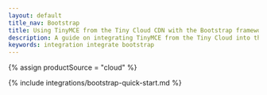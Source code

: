 ```yaml
---
layout: default
title_nav: Bootstrap
title: Using TinyMCE from the Tiny Cloud CDN with the Bootstrap framework
description: A guide on integrating TinyMCE from the Tiny Cloud into the Bootstrap framework.
keywords: integration integrate bootstrap
---
```


{% assign productSource = "cloud" %}

{% include integrations/bootstrap-quick-start.md %}
